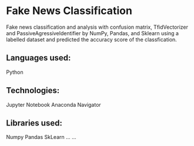 # Fake News Classification
Fake news classification and analysis with confusion matrix, TfidVectorizer and PassiveAgressiveIdentifier by NumPy, Pandas, and Sklearn using a labelled dataset and predicted the accuracy score of the classfication.

## Languages used:
Python
## Technologies:
Jupyter Notebook
Anaconda Navigator
## Libraries used:
Numpy
Pandas
SkLearn
...
...
